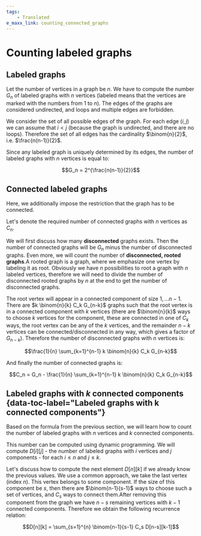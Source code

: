 ```yaml
---
tags:
    - Translated
e_maxx_link: counting_connected_graphs
---
```


# Counting labeled graphs

## Labeled graphs

Let the number of vertices in a graph be $n$. We have to compute the number $G_n$ of labeled graphs with $n$ vertices (labeled means that the vertices are marked with the numbers from $1$ to $n$). The edges of the graphs are considered undirected, and loops and multiple edges are forbidden.

We consider the set of all possible edges of the graph. For each edge $(i, j)$ we can assume that $i < j$ (because the graph is undirected, and there are no loops). Therefore the set of all edges has the cardinality $\binom{n}{2}$, i.e. $\frac{n(n-1)}{2}$.

Since any labeled graph is uniquely determined by its edges, the number of labeled graphs with $n$ vertices is equal to:

$$G_n = 2^{\frac{n(n-1)}{2}}$$

## Connected labeled graphs

Here, we additionally impose the restriction that the graph has to be connected.

Let's denote the required number of connected graphs with $n$ vertices as $C_n$.

We will first discuss how many **disconnected** graphs exists. Then the number of connected graphs will be $G_n$ minus the number of disconnected graphs. Even more, we will count the number of **disconnected, rooted graphs**.A rooted graph is a graph, where we emphasize one vertex by labeling it as root. Obviously we have $n$ possibilities to root a graph with $n$ labeled vertices, therefore we will need to divide the number of disconnected rooted graphs by $n$ at the end to get the number of disconnected graphs.

The root vertex will appear in a connected component of size $1, \dots n-1$. There are $k \binom{n}{k} C_k G_{n-k}$ graphs such that the root vertex is in a connected component with $k$ vertices (there are $\binom{n}{k}$ ways to choose $k$ vertices for the component, these are connected in one of $C_k$ ways, the root vertex can be any of the $k$ vertices, and the remainder $n-k$ vertices can be connected/disconnected in any way, which gives a factor of $G_{n-k}$). Therefore the number of disconnected graphs with $n$ vertices is:

$$\frac{1}{n} \sum_{k=1}^{n-1} k \binom{n}{k} C_k G_{n-k}$$

And finally the number of connected graphs is:

$$C_n = G_n - \frac{1}{n} \sum_{k=1}^{n-1} k \binom{n}{k} C_k G_{n-k}$$

## Labeled graphs with $k$ connected components {data-toc-label="Labeled graphs with k connected components"}

Based on the formula from the previous section, we will learn how to count the number of labeled graphs with $n$ vertices and $k$ connected components.

This number can be computed using dynamic programming. We will compute $D[i][j]$ - the number of labeled graphs with $i$ vertices and $j$ components - for each $i \le n$ and $j \le k$.

Let's discuss how to compute the next element $D[n][k]$ if we already know the previous values. We use a common approach, we take the last vertex (index $n$). This vertex belongs to some component. If the size of this component be $s$, then there are $\binom{n-1}{s-1}$ ways to choose such a set of vertices, and $C_s$ ways to connect them.After removing this component from the graph we have $n-s$ remaining vertices with $k-1$ connected components. Therefore we obtain the following recurrence relation:

$$D[n][k] = \sum_{s=1}^{n} \binom{n-1}{s-1} C_s D[n-s][k-1]$$
